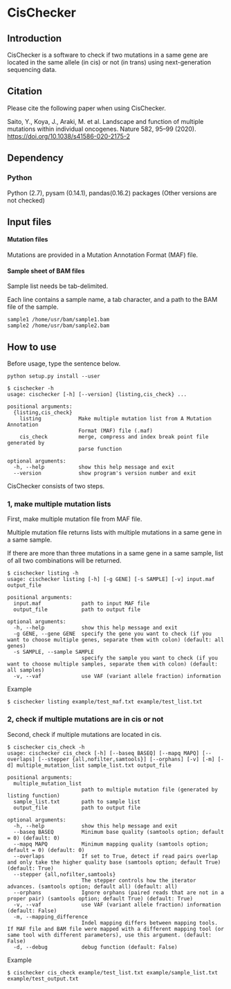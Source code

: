 # CisChecker

## Introduction
CisChecker is a software to check if two mutations in a same gene are located in the same allele (in cis) or not (in trans) using next-generation sequencing data.

## Citation
Please cite the following paper when using CisChecker.

Saito, Y., Koya, J., Araki, M. et al. Landscape and function of multiple mutations within individual oncogenes. Nature 582, 95–99 (2020). https://doi.org/10.1038/s41586-020-2175-2


## Dependency
### Python
Python (2.7), pysam (0.14.1), pandas(0.16.2) packages
(Other versions are not checked)

## Input files

#### Mutation files

Mutations are provided in a Mutation Annotation Format (MAF) file.

#### Sample sheet of BAM files

Sample list needs be tab-delimited.

Each line contains a sample name, a tab character, and a path to the BAM file of the sample.

```
sample1	/home/usr/bam/sample1.bam
sample2	/home/usr/bam/sample2.bam
```

## How to use
Before usage, type the sentence below.
```
python setup.py install --user

```

```
$ cischecker -h
usage: cischecker [-h] [--version] {listing,cis_check} ...

positional arguments:
  {listing,cis_check}
    listing            Make multiple mutation list from A Mutation Annotation
                       Format (MAF) file (.maf)
    cis_check          merge, compress and index break point file generated by
                       parse function

optional arguments:
  -h, --help           show this help message and exit
  --version            show program's version number and exit

```

CisChecker consists of two steps.

### 1, make multiple mutation lists

First, make multiple mutation file from MAF file.

Multiple mutation file returns lists with multiple mutations in a same gene in a same sample.

If  there are more than three mutations in a same gene in a same sample, list of all two combinations will be returned.

```
$ cischecker listing -h
usage: cischecker listing [-h] [-g GENE] [-s SAMPLE] [-v] input.maf output_file

positional arguments:
  input.maf             path to input MAF file
  output_file           path to output file

optional arguments:
  -h, --help            show this help message and exit
  -g GENE, --gene GENE  specify the gene you want to check (if you want to choose multiple genes, separate them with colon) (default: all genes)
  -s SAMPLE, --sample SAMPLE
                        specify the sample you want to check (if you want to choose multiple samples, separate them with colon) (default: all samples)
  -v, --vaf             use VAF (variant allele fraction) information
```

Example
```
$ cischecker listing example/test_maf.txt example/test_list.txt
```


### 2, check if multiple mutations are in cis or not
Second, check if multiple mutations are located in cis.

```
$ cischecker cis_check -h
usage: cischecker cis_check [-h] [--baseq BASEQ] [--mapq MAPQ] [--overlaps] [--stepper {all,nofilter,samtools}] [--orphans] [-v] [-m] [-d] multiple_mutation_list sample_list.txt output_file

positional arguments:
  multiple_mutation_list
                        path to multiple mutation file (generated by listing function)
  sample_list.txt       path to sample list
  output_file           path to output file

optional arguments:
  -h, --help            show this help message and exit
  --baseq BASEQ         Minimum base quality (samtools option; default = 0) (default: 0)
  --mapq MAPQ           Minimum mapping quality (samtools option; default = 0) (default: 0)
  --overlaps            If set to True, detect if read pairs overlap and only take the higher quality base (samtools option; default True) (default: True)
  --stepper {all,nofilter,samtools}
                        The stepper controls how the iterator advances. (samtools option; default all) (default: all)
  --orphans             Ignore orphans (paired reads that are not in a proper pair) (samtools option; default True) (default: True)
  -v, --vaf             use VAF (variant allele fraction) information (default: False)
  -m, --mapping_difference
                        Indel mapping differs between mapping tools. If MAF file and BAM file were mapped with a different mapping tool (or same tool with different parameters), use this argument. (default: False)
  -d, --debug           debug function (default: False)
```

Example
```
$ cischecker cis_check example/test_list.txt example/sample_list.txt example/test_output.txt
```

